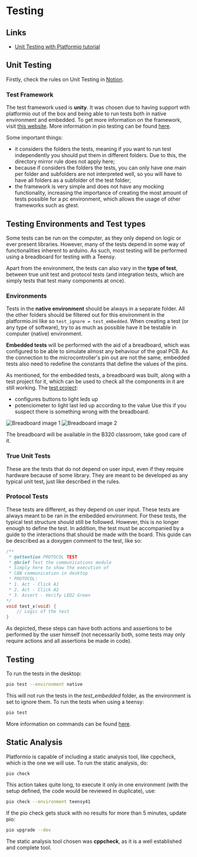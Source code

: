 # Testing

## Links
- [Unit Testing with Platformio tutorial](https://www.youtube.com/watch?v=KPesyRp8qqo&t=1s)

## Unit Testing

Firstly, check the rules on Unit Testing in [Notion](https://www.notion.so/Coding-Guidelines-2a14cfa826a846f1845f89e5cc54b0ec?pvs=4).

### Test Framework
The test framework used is **unity**. It was chosen due to having support with platformio out of the box and being able to run tests both in native environment and embedded. To get more information on the framework, visit [this website](https://docs.platformio.org/en/latest/advanced/unit-testing/frameworks/unity.html#unit-testing-frameworks-unity). More information in pio testing can be found [here](https://docs.platformio.org/en/latest/advanced/unit-testing/index.html).

Some important things:
- it considers the folders the tests, meaning if you want to run test independently you should put them in different folders. Due to this, the directory mirror rule does not apply here;
- because if considers the folders the tests, you can only have one main per folder and subfolders are not interpreted well, so you will have to have all folders as a subfolder of the test folder;
- the framework is very simple and does not have any mocking functionality, increasing the importance of creating the most amount of tests possible for a pc environment, which allows the usage of other frameworks such as gtest.


## Testing Environments and Test types

Some tests can be run on the computer, as they only depend on logic or ever present libraries. However, many of the tests depend in some way of functionalities inherent to arduino. As such, most testing will be performed using a breadboard for testing with a Teensy.

Apart from the environment, the tests can also vary in the **type of test**, between true unit test and protocol tests (and integration tests, which are simply tests that test many components at once).

### Environments

Tests in the **native environment** should be always in a separate folder. All the other folders should be filtered out for this environment in the platformio.ini like so ```test_ignore = test_embedded```. When creating a test (or any type of software), try to as much as possible have it be testable in computer (native) environment.

**Embedded tests** will be performed with the aid of a breadboard, which was configured to be able to simulate almost any behaviour of the goal PCB. 
As the connection to the microcontroller's pin out are not the same, embedded tests also need to redefine the constants that define the values of the pins.

As mentioned, for the embedded tests, a breadboard was built, along with a test project for it, which can be used to check all the components in it are still working. The [test project](../../bread-board-test/):
- configures buttons to light leds up
- potenciometer to light last led up according to the value
Use this if you suspect there is something wrong with the breadboard.

![Breadboard image 1](../assets/testing-tutorial/breadboard1.jpeg)
![Breadboard image 2](../assets/testing-tutorial/breadboard2.jpeg)

The breadboard will be available in the B320 classroom, take good care of it.

### True Unit Tests

These are the tests that do not depend on user input, even if they require hardware because of some library. They are meant to be developed as any typical unit test, just like described in the rules.

### Protocol Tests

These tests are different, as they depend on user input. These tests are always meant to be ran in the embedded environment. For these tests, the typical test structure should still be followed. However, this is no longer enough to define the test. In addition, the test must be accompanied by a guide to the interactions that should be made with the board. This guide can be described as a doxygen comment to the test, like so:

```c++
/**
 * @attention PROTOCOL TEST
 * @brief Test the communications module
 * Simply here to show the execution of 
 * CAN communication in desktop
 * PROTOCOL:
 * 1. Act - Click A1
 * 2. Act - Click A2
 * 3. Assert - Verify LED2 Green
*/
void test_x(void) {
    // Logic of the test
}
```

As depicted, these steps can have both actions and assertions to be performed by the user himself (not necessarily both, some tests may only require actions and all assertions be made in code).

## Testing

To run the tests in the desktop:
```sh
pio test --environment native
```
This will not run the tests in the *test_embedded* folder, as the environment is set to ignore them.
To run the tests when using a teensy:
```sh
pio test
```
More information on commands can be found [here](https://docs.platformio.org/en/latest/core/userguide/cmd_test.html).

## Static Analysis
Platformio is capable of including a static analysis tool, like cppcheck, which is the one we will use. To run the static analysis, do:
```sh
pio check
```
This action takes quite long, to execute it only in one environment (with the setup defined, the code would be reviewed in duplicate), use:
```sh
pio check --environment teensy41
```
If the pio check gets stuck with no results for more than 5 minutes, update pio:
```sh
pio upgrade --dev
```
The static analysis tool chosen was **cppcheck**, as it is a well established and complete tool.